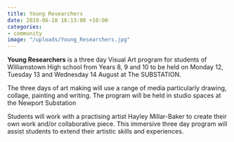```yaml
---
title: Young Researchers
date: 2019-06-18 16:13:00 +10:00
categories:
- community
image: "/uploads/Young_Researchers.jpg"
---
```


**Young Researchers** is a three day Visual Art program for students of Williamstown High school from Years 8, 9 and 10 to be held on Monday 12, Tuesday 13 and Wednesday 14 August at The SUBSTATION.

The three days of art making will use a range of media particularly drawing, collage, painting and writing. The program will be held in studio spaces at the Newport Substation

Students will work with a practising artist Hayley Millar-Baker to create their own work and/or collaborative piece. This immersive three day program will assist students to extend their artistic skills and experiences.